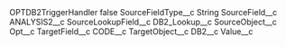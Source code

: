 <?xml version="1.0" encoding="UTF-8"?>
<CustomMetadata xmlns="http://soap.sforce.com/2006/04/metadata" xmlns:xsi="http://www.w3.org/2001/XMLSchema-instance" xmlns:xsd="http://www.w3.org/2001/XMLSchema">
    <label>OPTDB2TriggerHandler</label>
    <protected>false</protected>
    <values>
        <field>SourceFieldType__c</field>
        <value xsi:type="xsd:string">String</value>
    </values>
    <values>
        <field>SourceField__c</field>
        <value xsi:type="xsd:string">ANALYSIS2__c</value>
    </values>
    <values>
        <field>SourceLookupField__c</field>
        <value xsi:type="xsd:string">DB2_Lookup__c</value>
    </values>
    <values>
        <field>SourceObject__c</field>
        <value xsi:type="xsd:string">Opt__c</value>
    </values>
    <values>
        <field>TargetField__c</field>
        <value xsi:type="xsd:string">CODE__c</value>
    </values>
    <values>
        <field>TargetObject__c</field>
        <value xsi:type="xsd:string">DB2__c</value>
    </values>
    <values>
        <field>Value__c</field>
        <value xsi:nil="true"/>
    </values>
</CustomMetadata>
